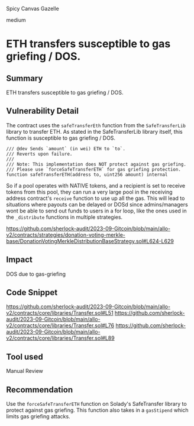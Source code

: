 Spicy Canvas Gazelle

medium

# ETH transfers susceptible to gas griefing / DOS.
## Summary

ETH transfers susceptible to gas griefing / DOS.

## Vulnerability Detail

The contract uses the `safeTransferEth` function from the `SafeTransferLib` library to transfer ETH. As stated in the SafeTransferLib library itself, this function is susceptible to gas griefing / DOS.

```solidity
/// @dev Sends `amount` (in wei) ETH to `to`.
/// Reverts upon failure.
///
/// Note: This implementation does NOT protect against gas griefing.
/// Please use `forceSafeTransferETH` for gas griefing protection.
function safeTransferETH(address to, uint256 amount) internal
```

So if a pool operates with NATIVE tokens, and a recipient is set to receive tokens from this pool, they can run a very large pool in the receiving address contract's `receive` function to use up all the gas. This will lead to situations where payouts can be delayed or DOSd since admins/managers wont be able to send out funds to users in a for loop, like the ones used in the `_distribute` functions in multiple strategies.

https://github.com/sherlock-audit/2023-09-Gitcoin/blob/main/allo-v2/contracts/strategies/donation-voting-merkle-base/DonationVotingMerkleDistributionBaseStrategy.sol#L624-L629

## Impact

DOS due to gas-griefing

## Code Snippet

https://github.com/sherlock-audit/2023-09-Gitcoin/blob/main/allo-v2/contracts/core/libraries/Transfer.sol#L51
https://github.com/sherlock-audit/2023-09-Gitcoin/blob/main/allo-v2/contracts/core/libraries/Transfer.sol#L76
https://github.com/sherlock-audit/2023-09-Gitcoin/blob/main/allo-v2/contracts/core/libraries/Transfer.sol#L89

## Tool used

Manual Review

## Recommendation

Use the `forceSafeTransferETH` function on Solady's SafeTransfer library to protect against gas griefing. This function also takes in a `gasStipend` which limits gas griefing attacks.
